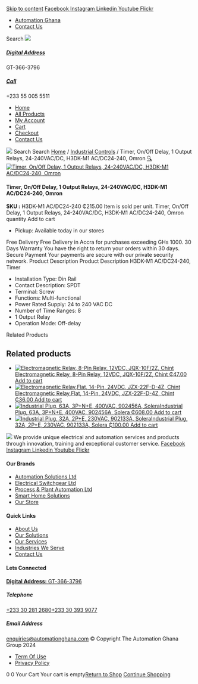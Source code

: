 [Skip to content](https://store.automationghana.com/product/timer-h3dk-m1-ac-dc24-240-omron/#content)
[ Facebook ](https://www.facebook.com/automationgh/) [ Instagram ](https://www.instagram.com/automationgh/) [ Linkedin ](https://www.linkedin.com/company/the-automation-ghana-limited/) [ Youtube ](https://www.youtube.com/channel/UCurrRDUSm5oIW39VXjn1u0w) [ Flickr ](https://www.flickr.com/photos/181794037@N07/)
  * [ Automation Ghana ](https://automationghana.com)
  * [ Contact Us ](https://store.automationghana.com/contact/)


Search
[ ![](https://store.automationghana.com/wp-content/uploads/2024/04/Website-TAGG-Logo-BLUE.png) ](https://store.automationghana.com/)
[ ](https://maps.app.goo.gl/m4xeaagWCNbLk4jM6)
#####  [ Digital Address ](https://maps.app.goo.gl/m4xeaagWCNbLk4jM6)
GT-366-3796 
[ ](tel:+233550055511)
#####  [ Call ](tel:+233550055511)
+233 55 005 5511 
  * [Home](https://store.automationghana.com/)
  * [All Products](https://store.automationghana.com/shop/)
  * [My Account](https://store.automationghana.com/my-account/)
  * [Cart](https://store.automationghana.com/cart/)
  * [Checkout](https://store.automationghana.com/checkout/)
  * [Contact Us](https://store.automationghana.com/contact/)


[![](https://store.automationghana.com/wp-content/uploads/2024/04/AutomationGhana_logo_white.png)](https://store.automationghana.com)
Search
Search
[Home](https://store.automationghana.com) / [Industrial Controls](https://store.automationghana.com/product-category/industrial-controls/) / Timer, On/Off Delay, 1 Output Relays, 24-240VAC/DC, H3DK-M1 AC/DC24-240, Omron
[🔍](https://store.automationghana.com/product/timer-h3dk-m1-ac-dc24-240-omron/)
[![Timer, On/Off Delay, 1 Output Relays, 24-240VAC/DC, H3DK-M1 AC/DC24-240, Omron](https://store.automationghana.com/wp-content/uploads/2020/04/H3DK-M1-ACDC24-240.jpg)](https://store.automationghana.com/wp-content/uploads/2020/04/H3DK-M1-ACDC24-240.jpg)
####  Timer, On/Off Delay, 1 Output Relays, 24-240VAC/DC, H3DK-M1 AC/DC24-240, Omron 
**SKU :** H3DK-M1 AC/DC24-240 
₵215.00
Item is sold per unit.
Timer, On/Off Delay, 1 Output Relays, 24-240VAC/DC, H3DK-M1 AC/DC24-240, Omron quantity
Add to cart
  * Pickup: Available today in our stores


Free Delivery 
Free Delivery in Accra for purchases exceeding GHs 1000. 
30 Days Warranty 
You have the right to return your orders within 30 days. 
Secure Payment 
Your payments are secure with our private security network. 
Product Description
Product Description
H3DK-M1 AC/DC24-240, Timer 
  * Installation Type: Din Rail
  * Contact Description: SPDT
  * Terminal: Screw
  * Functions: Multi-functional
  * Power Rated Supply: 24 to 240 VAC DC
  * Number of Time Ranges: 8
  * 1 Output Relay
  * Operation Mode: Off-delay


Related Products 
## Related products
  * [![Electromagnetic Relay, 8-Pin Relay, 12VDC, JQX-10F/2Z, Chint](https://store.automationghana.com/wp-content/uploads/2020/04/11-Pin-Relay-JQX-10F_3Z-220VAC-Chint-2-300x300.jpg)Electromagnetic Relay, 8-Pin Relay, 12VDC, JQX-10F/2Z, Chint ₵47.00 ](https://store.automationghana.com/product/8-pin-relay-jqx-10f-2z-12vdc-chint/)
[Add to cart](https://store.automationghana.com/product/timer-h3dk-m1-ac-dc24-240-omron/?add-to-cart=1602)
  * [![Electromagnetic Relay,Flat, 14-Pin, 24VDC, JZX-22F-D-4Z, Chint](https://store.automationghana.com/wp-content/uploads/2020/04/11-Pin-Relay-JQX-10F_3Z-220VAC-Chint-2-300x300.jpg)Electromagnetic Relay,Flat, 14-Pin, 24VDC, JZX-22F-D-4Z, Chint ₵36.00 ](https://store.automationghana.com/product/14-pin-relay-jzx-22f-d-4z-24vdc-chint/)
[Add to cart](https://store.automationghana.com/product/timer-h3dk-m1-ac-dc24-240-omron/?add-to-cart=1597)
  * [![Industrial Plug, 63A, 3P+N+E, 400VAC, 902456A, Solera](https://store.automationghana.com/wp-content/uploads/2020/02/SOLERA-8-300x300.jpg)Industrial Plug, 63A, 3P+N+E, 400VAC, 902456A, Solera ₵608.00 ](https://store.automationghana.com/product/plug-902456a-solera/)
[Add to cart](https://store.automationghana.com/product/timer-h3dk-m1-ac-dc24-240-omron/?add-to-cart=1524)
  * [![Industrial Plug, 32A, 2P+E, 230VAC, 902133A, Solera](https://store.automationghana.com/wp-content/uploads/2020/04/industrial-plug-3-pin-300x300.jpg)Industrial Plug, 32A, 2P+E, 230VAC, 902133A, Solera ₵100.00 ](https://store.automationghana.com/product/industrial-plug-902133a-solera/)
[Add to cart](https://store.automationghana.com/product/timer-h3dk-m1-ac-dc24-240-omron/?add-to-cart=1522)


![](https://store.automationghana.com/wp-content/uploads/2024/04/AutomationGhana_logo_white.png)
We provide unique electrical and automation services and products through innovation, training and exceptional customer service.
[ Facebook ](https://www.facebook.com/automationgh/) [ Instagram ](https://www.instagram.com/automationgh/) [ Linkedin ](https://www.linkedin.com/company/the-automation-ghana-limited/) [ Youtube ](https://www.youtube.com/channel/UCurrRDUSm5oIW39VXjn1u0w) [ Flickr ](https://www.flickr.com/photos/181794037@N07/)
#### Our Brands
  * [ Automation Solutions Ltd ](https://store.automationghana.com/product/timer-h3dk-m1-ac-dc24-240-omron/)
  * [ Electrical Switchgear Ltd ](https://store.automationghana.com/product/timer-h3dk-m1-ac-dc24-240-omron/)
  * [ Process & Plant Automation Ltd ](https://store.automationghana.com/product/timer-h3dk-m1-ac-dc24-240-omron/)
  * [ Smart Home Solutions ](https://store.automationghana.com/product/timer-h3dk-m1-ac-dc24-240-omron/)
  * [ Our Store ](https://store.automationghana.com/product/timer-h3dk-m1-ac-dc24-240-omron/)


#### Quick Links
  * [ About Us ](https://store.automationghana.com/product/timer-h3dk-m1-ac-dc24-240-omron/)
  * [ Our Solutions ](https://store.automationghana.com/product/timer-h3dk-m1-ac-dc24-240-omron/)
  * [ Our Services ](https://store.automationghana.com/product/timer-h3dk-m1-ac-dc24-240-omron/)
  * [ Industries We Serve ](https://store.automationghana.com/product/timer-h3dk-m1-ac-dc24-240-omron/)
  * [ Contact Us ](https://store.automationghana.com/product/timer-h3dk-m1-ac-dc24-240-omron/)


#### Lets Connected
[**Digital Address:** GT-366-3796](https://maps.app.goo.gl/m4xeaagWCNbLk4jM6)
#####  Telephone 
[ +233 30 281 2680](tel:+233302812680)[+233 30 393 9077](https://store.automationghana.com/product/timer-h3dk-m1-ac-dc24-240-omron/+233303939077)
#####  Email Address 
enquiries@automationghana.com 
© Copyright The Automation Ghana Group 2024
  * [ Term Of Use ](https://store.automationghana.com/product/timer-h3dk-m1-ac-dc24-240-omron/)
  * [ Privacy Policy ](https://store.automationghana.com/product/timer-h3dk-m1-ac-dc24-240-omron/)


0
0
Your Cart
Your cart is empty[Return to Shop](https://store.automationghana.com/shop/)
[Continue Shopping](https://store.automationghana.com/product/timer-h3dk-m1-ac-dc24-240-omron/)
